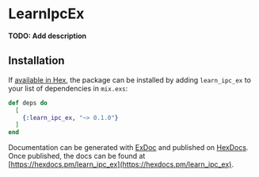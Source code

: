 # LearnIpcEx

**TODO: Add description**

## Installation

If [available in Hex](https://hex.pm/docs/publish), the package can be installed
by adding `learn_ipc_ex` to your list of dependencies in `mix.exs`:

```elixir
def deps do
  [
    {:learn_ipc_ex, "~> 0.1.0"}
  ]
end
```

Documentation can be generated with [ExDoc](https://github.com/elixir-lang/ex_doc)
and published on [HexDocs](https://hexdocs.pm). Once published, the docs can
be found at [https://hexdocs.pm/learn_ipc_ex](https://hexdocs.pm/learn_ipc_ex).

